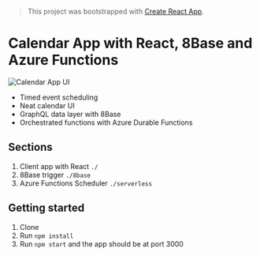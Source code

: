 > This project was bootstrapped with [Create React App](https://github.com/facebook/create-react-app).

# Calendar App with React, 8Base and Azure Functions

![Calendar App UI](https://res.cloudinary.com/codebeast/image/upload/v1558748358/Screenshot_2019-05-25_at_5.38.57_AM.png)

- Timed event scheduling
- Neat calendar UI
- GraphQL data layer with 8Base
- Orchestrated functions with Azure Durable Functions

## Sections
1. Client app with React `./`
2. 8Base trigger `./8base`
3. Azure Functions Scheduler `./serverless`

## Getting started

1. Clone
2. Run `npm install`
3. Run `npm start` and the app should be at port 3000